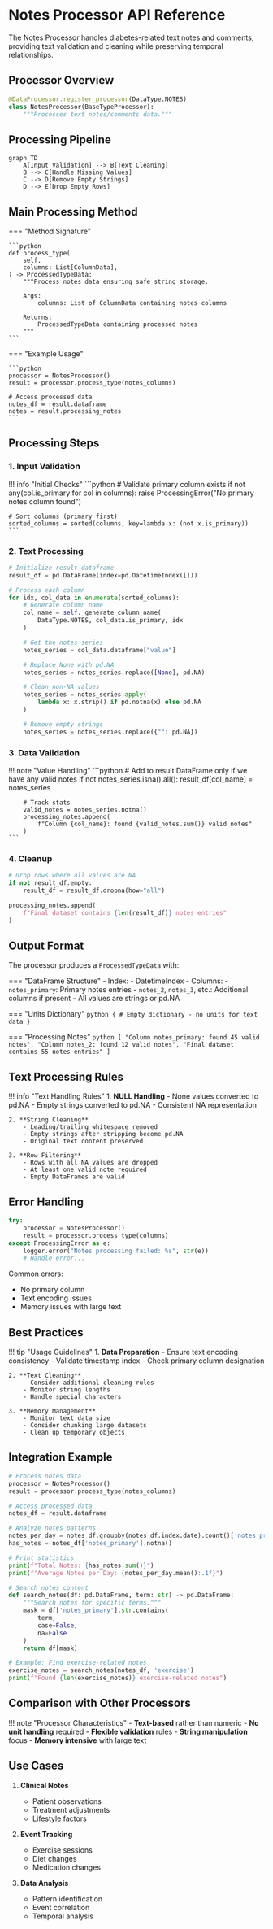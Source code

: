 # Notes Processor API Reference

The Notes Processor handles diabetes-related text notes and comments, providing text validation and cleaning while preserving temporal relationships.

## Processor Overview

```python
@DataProcessor.register_processor(DataType.NOTES)
class NotesProcessor(BaseTypeProcessor):
    """Processes text notes/comments data."""
```

## Processing Pipeline

```mermaid
graph TD
    A[Input Validation] --> B[Text Cleaning]
    B --> C[Handle Missing Values]
    C --> D[Remove Empty Strings]
    D --> E[Drop Empty Rows]
```

## Main Processing Method

=== "Method Signature"

    ```python
    def process_type(
        self,
        columns: List[ColumnData],
    ) -> ProcessedTypeData:
        """Process notes data ensuring safe string storage.

        Args:
            columns: List of ColumnData containing notes columns

        Returns:
            ProcessedTypeData containing processed notes
        """
    ```

=== "Example Usage"

    ```python
    processor = NotesProcessor()
    result = processor.process_type(notes_columns)
    
    # Access processed data
    notes_df = result.dataframe
    notes = result.processing_notes
    ```

## Processing Steps

### 1. Input Validation

!!! info "Initial Checks"
    ```python
    # Validate primary column exists
    if not any(col.is_primary for col in columns):
        raise ProcessingError("No primary notes column found")

    # Sort columns (primary first)
    sorted_columns = sorted(columns, key=lambda x: (not x.is_primary))
    ```

### 2. Text Processing

```python
# Initialize result dataframe
result_df = pd.DataFrame(index=pd.DatetimeIndex([]))

# Process each column
for idx, col_data in enumerate(sorted_columns):
    # Generate column name
    col_name = self._generate_column_name(
        DataType.NOTES, col_data.is_primary, idx
    )

    # Get the notes series
    notes_series = col_data.dataframe["value"]

    # Replace None with pd.NA
    notes_series = notes_series.replace([None], pd.NA)

    # Clean non-NA values
    notes_series = notes_series.apply(
        lambda x: x.strip() if pd.notna(x) else pd.NA
    )

    # Remove empty strings
    notes_series = notes_series.replace({"": pd.NA})
```

### 3. Data Validation

!!! note "Value Handling"
    ```python
    # Add to result DataFrame only if we have any valid notes
    if not notes_series.isna().all():
        result_df[col_name] = notes_series

        # Track stats
        valid_notes = notes_series.notna()
        processing_notes.append(
            f"Column {col_name}: found {valid_notes.sum()} valid notes"
        )
    ```

### 4. Cleanup

```python
# Drop rows where all values are NA
if not result_df.empty:
    result_df = result_df.dropna(how="all")

processing_notes.append(
    f"Final dataset contains {len(result_df)} notes entries"
)
```

## Output Format

The processor produces a `ProcessedTypeData` with:

=== "DataFrame Structure"
    - Index:
        - DatetimeIndex
    - Columns:
        - `notes_primary`: Primary notes entries
        - `notes_2`, `notes_3`, etc.: Additional columns if present
    - All values are strings or pd.NA

=== "Units Dictionary"
    ```python
    {
        # Empty dictionary - no units for text data
    }
    ```

=== "Processing Notes"
    ```python
    [
        "Column notes_primary: found 45 valid notes",
        "Column notes_2: found 12 valid notes",
        "Final dataset contains 55 notes entries"
    ]
    ```

## Text Processing Rules

!!! info "Text Handling Rules"
    1. **NULL Handling**
        - None values converted to pd.NA
        - Empty strings converted to pd.NA
        - Consistent NA representation

    2. **String Cleaning**
        - Leading/trailing whitespace removed
        - Empty strings after stripping become pd.NA
        - Original text content preserved

    3. **Row Filtering**
        - Rows with all NA values are dropped
        - At least one valid note required
        - Empty DataFrames are valid

## Error Handling

```python
try:
    processor = NotesProcessor()
    result = processor.process_type(columns)
except ProcessingError as e:
    logger.error("Notes processing failed: %s", str(e))
    # Handle error...
```

Common errors:

- No primary column
- Text encoding issues
- Memory issues with large text

## Best Practices

!!! tip "Usage Guidelines"
    1. **Data Preparation**
        - Ensure text encoding consistency
        - Validate timestamp index
        - Check primary column designation

    2. **Text Cleaning**
        - Consider additional cleaning rules
        - Monitor string lengths
        - Handle special characters

    3. **Memory Management**
        - Monitor text data size
        - Consider chunking large datasets
        - Clean up temporary objects

## Integration Example

```python
# Process notes data
processor = NotesProcessor()
result = processor.process_type(notes_columns)

# Access processed data
notes_df = result.dataframe

# Analyze notes patterns
notes_per_day = notes_df.groupby(notes_df.index.date).count()['notes_primary']
has_notes = notes_df['notes_primary'].notna()

# Print statistics
print(f"Total Notes: {has_notes.sum()}")
print(f"Average Notes per Day: {notes_per_day.mean():.1f}")

# Search notes content
def search_notes(df: pd.DataFrame, term: str) -> pd.DataFrame:
    """Search notes for specific terms."""
    mask = df['notes_primary'].str.contains(
        term, 
        case=False, 
        na=False
    )
    return df[mask]

# Example: Find exercise-related notes
exercise_notes = search_notes(notes_df, 'exercise')
print(f"Found {len(exercise_notes)} exercise-related notes")
```

## Comparison with Other Processors

!!! note "Processor Characteristics"
    - **Text-based** rather than numeric
    - **No unit handling** required
    - **Flexible validation** rules
    - **String manipulation** focus
    - **Memory intensive** with large text

## Use Cases

1. **Clinical Notes**

    - Patient observations
    - Treatment adjustments
    - Lifestyle factors

2. **Event Tracking**

    - Exercise sessions
    - Diet changes
    - Medication changes

3. **Data Analysis**

    - Pattern identification
    - Event correlation
    - Temporal analysis